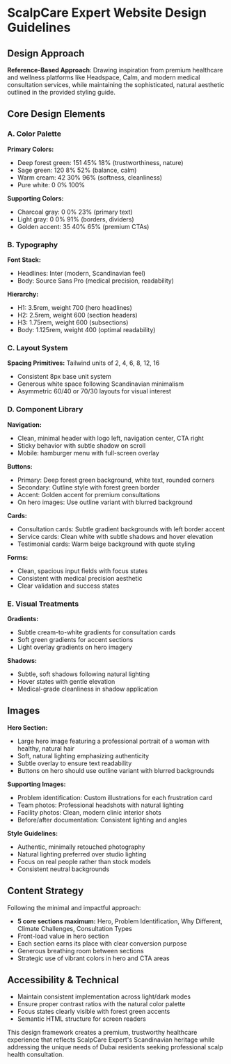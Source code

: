 # ScalpCare Expert Website Design Guidelines

## Design Approach
**Reference-Based Approach**: Drawing inspiration from premium healthcare and wellness platforms like Headspace, Calm, and modern medical consultation services, while maintaining the sophisticated, natural aesthetic outlined in the provided styling guide.

## Core Design Elements

### A. Color Palette
**Primary Colors:**
- Deep forest green: 151 45% 18% (trustworthiness, nature)
- Sage green: 120 8% 52% (balance, calm)
- Warm cream: 42 30% 96% (softness, cleanliness)
- Pure white: 0 0% 100%

**Supporting Colors:**
- Charcoal gray: 0 0% 23% (primary text)
- Light gray: 0 0% 91% (borders, dividers)
- Golden accent: 35 40% 65% (premium CTAs)

### B. Typography
**Font Stack:**
- Headlines: Inter (modern, Scandinavian feel)
- Body: Source Sans Pro (medical precision, readability)

**Hierarchy:**
- H1: 3.5rem, weight 700 (hero headlines)
- H2: 2.5rem, weight 600 (section headers)
- H3: 1.75rem, weight 600 (subsections)
- Body: 1.125rem, weight 400 (optimal readability)

### C. Layout System
**Spacing Primitives:** Tailwind units of 2, 4, 6, 8, 12, 16
- Consistent 8px base unit system
- Generous white space following Scandinavian minimalism
- Asymmetric 60/40 or 70/30 layouts for visual interest

### D. Component Library

**Navigation:**
- Clean, minimal header with logo left, navigation center, CTA right
- Sticky behavior with subtle shadow on scroll
- Mobile: hamburger menu with full-screen overlay

**Buttons:**
- Primary: Deep forest green background, white text, rounded corners
- Secondary: Outline style with forest green border
- Accent: Golden accent for premium consultations
- On hero images: Use outline variant with blurred background

**Cards:**
- Consultation cards: Subtle gradient backgrounds with left border accent
- Service cards: Clean white with subtle shadows and hover elevation
- Testimonial cards: Warm beige background with quote styling

**Forms:**
- Clean, spacious input fields with focus states
- Consistent with medical precision aesthetic
- Clear validation and success states

### E. Visual Treatments

**Gradients:**
- Subtle cream-to-white gradients for consultation cards
- Soft green gradients for accent sections
- Light overlay gradients on hero imagery

**Shadows:**
- Subtle, soft shadows following natural lighting
- Hover states with gentle elevation
- Medical-grade cleanliness in shadow application

## Images

**Hero Section:**
- Large hero image featuring a professional portrait of a woman with healthy, natural hair
- Soft, natural lighting emphasizing authenticity
- Subtle overlay to ensure text readability
- Buttons on hero should use outline variant with blurred backgrounds

**Supporting Images:**
- Problem identification: Custom illustrations for each frustration card
- Team photos: Professional headshots with natural lighting
- Facility photos: Clean, modern clinic interior shots
- Before/after documentation: Consistent lighting and angles

**Style Guidelines:**
- Authentic, minimally retouched photography
- Natural lighting preferred over studio lighting
- Focus on real people rather than stock models
- Consistent neutral backgrounds

## Content Strategy
Following the minimal and impactful approach:
- **5 core sections maximum:** Hero, Problem Identification, Why Different, Climate Challenges, Consultation Types
- Front-load value in hero section
- Each section earns its place with clear conversion purpose
- Generous breathing room between sections
- Strategic use of vibrant colors in hero and CTA areas

## Accessibility & Technical
- Maintain consistent implementation across light/dark modes
- Ensure proper contrast ratios with the natural color palette
- Focus states clearly visible with forest green accents
- Semantic HTML structure for screen readers

This design framework creates a premium, trustworthy healthcare experience that reflects ScalpCare Expert's Scandinavian heritage while addressing the unique needs of Dubai residents seeking professional scalp health consultation.